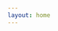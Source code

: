 ```yaml
---
layout: home
---
```


<script>
if (typeof window !== 'undefined') {
  window.location.href = '/en/';
}
</script>
